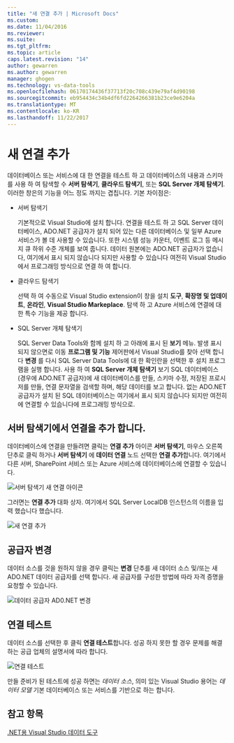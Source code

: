 ```yaml
---
title: "새 연결 추가 | Microsoft Docs"
ms.custom: 
ms.date: 11/04/2016
ms.reviewer: 
ms.suite: 
ms.tgt_pltfrm: 
ms.topic: article
caps.latest.revision: "14"
author: gewarren
ms.author: gewarren
manager: ghogen
ms.technology: vs-data-tools
ms.openlocfilehash: 06170174436f37713f20c708c439e79af4d90198
ms.sourcegitcommit: eb954434c34b4df6fd2264266381b23ce9e6204a
ms.translationtype: MT
ms.contentlocale: ko-KR
ms.lasthandoff: 11/22/2017
---
```

# <a name="add-new-connections"></a>새 연결 추가

데이터베이스 또는 서비스에 대 한 연결을 테스트 하 고 데이터베이스의 내용과 스키마를 사용 하 여 탐색할 수 **서버 탐색기**, **클라우드 탐색기**, 또는 **SQL Server 개체 탐색기**. 이러한 창은의 기능을 어느 정도 까지는 겹칩니다. 기본 차이점은:

- 서버 탐색기

   기본적으로 Visual Studio에 설치 합니다. 연결을 테스트 하 고 SQL Server 데이터베이스, ADO.NET 공급자가 설치 되어 있는 다른 데이터베이스 및 일부 Azure 서비스가 볼 데 사용할 수 있습니다. 또한 시스템 성능 카운터, 이벤트 로그 등 메시지 큐 하위 수준 개체를 보여 줍니다. 데이터 원본에는 ADO.NET 공급자가 없습니다, 여기에서 표시 되지 않습니다 되지만 사용할 수 있습니다 여전히 Visual Studio에서 프로그래밍 방식으로 연결 하 여 합니다.

- 클라우드 탐색기

   선택 하 여 수동으로 Visual Studio extension이 창을 설치 **도구**, **확장명 및 업데이트**, **온라인**, **Visual Studio Markeplace**. 탐색 하 고 Azure 서비스에 연결에 대 한 특수 기능을 제공 합니다.

- SQL Server 개체 탐색기

   SQL Server Data Tools와 함께 설치 하 고 아래에 표시 된 **보기** 메뉴. 발생 표시 되지 않으면로 이동 **프로그램 및 기능** 제어판에서 Visual Studio를 찾아 선택 합니다 **변경** 를 다시 SQL Server Data Tools에 대 한 확인란을 선택한 후 설치 프로그램을 실행 합니다. 사용 하 여 **SQL Server 개체 탐색기** 보기 SQL 데이터베이스 (경우에 ADO.NET 공급자)에 새 데이터베이스를 만들, 스키마 수정, 저장된 프로시저를 만들, 연결 문자열을 검색할 하며, 해당 데이터를 보고 합니다. 없는 ADO.NET 공급자가 설치 된 SQL 데이터베이스는 여기에서 표시 되지 않습니다 되지만 여전히에 연결할 수 있습니다에 프로그래밍 방식으로.

## <a name="add-a-connection-in-server-explorer"></a>서버 탐색기에서 연결을 추가 합니다.

데이터베이스에 연결을 만들려면 클릭는 **연결 추가** 아이콘 **서버 탐색기**, 마우스 오른쪽 단추로 클릭 하거나 **서버 탐색기** 에 **데이터 연결** 노드 선택한 **연결 추가**합니다. 여기에서 다른 서버, SharePoint 서비스 또는 Azure 서비스에 데이터베이스에 연결할 수 있습니다.

![서버 탐색기 새 연결 아이콘](../data-tools/media/raddata-server-explorer-new-connection-icon.png "raddata 서버 탐색기에 대 한 새 연결 상태 아이콘")

그러면는 **연결 추가** 대화 상자. 여기에서 SQL Server LocalDB 인스턴스의 이름을 입력 했습니다 했습니다.  

![새 연결 추가](../data-tools/media/raddata-add-new-connection-dialog.png "raddata 추가 새 연결 대화 상자")  

## <a name="change-the-provider"></a>공급자 변경

데이터 소스를 것을 원하지 않을 경우 클릭는 **변경** 단추를 새 데이터 소스 및/또는 새 ADO.NET 데이터 공급자를 선택 합니다. 새 공급자를 구성한 방법에 따라 자격 증명을 요청할 수 있습니다.

![데이터 공급자 AD0.NET 변경](../data-tools/media/raddata-change-ad0.net-data-provider.png "raddata AD0.NET 데이터 공급자 변경")

## <a name="test-the-connection"></a>연결 테스트

데이터 소스를 선택한 후 클릭 **연결 테스트**합니다. 성공 하지 못한 할 경우 문제를 해결 하는 공급 업체의 설명서에 따라 합니다.

![연결 테스트](../data-tools/media/raddata-test-connection.png "raddata 연결 테스트")

만들 준비가 된 테스트에 성공 하면는 *데이터 소스*, 의미 있는 Visual Studio 용어는 *데이터 모델* 기본 데이터베이스 또는 서비스를 기반으로 하는 합니다.

## <a name="see-also"></a>참고 항목

[.NET용 Visual Studio 데이터 도구](../data-tools/visual-studio-data-tools-for-dotnet.md)
